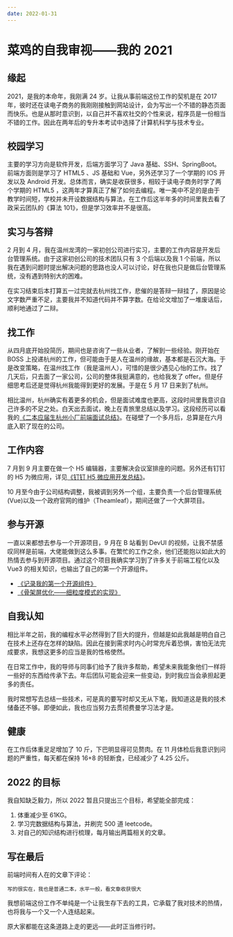 ```yaml
---
date: 2022-01-31
---
```


# 菜鸡的自我审视——我的 2021

## 缘起

2021，是我的本命年，我刚满 24 岁。让我从事前端这份工作的契机是在 2017 年，彼时还在读电子商务的我刚刚接触到网站设计，会为写出一个不错的静态页面而快乐。也是从那时意识到，以自己并不喜欢社交的个性来说，程序员是一份相当不错的工作。因此在两年后的专升本考试中选择了计算机科学与技术专业。

## 校园学习

主要的学习方向是软件开发，后端方面学习了 Java 基础、SSH、SpringBoot。前端方面则是学习了 HTML5 、JS 基础和 Vue，另外还学习了一个学期的 IOS 开发以及 Android 开发。总体而言，确实是收获很多，相较于读电子商务时学了两个学期的 HTML5 ，这两年才算真正了解了如何去编程。唯一美中不足的是由于教学时间短，学校并未开设数据结构与算法，在工作后这半年多的时间里我去看了政采云团队的《算法 101》，但是学习效率并不是很高。

## 实习与答辩

2 月到 4 月，我在温州龙湾的一家初创公司进行实习，主要的工作内容是开发后台管理系统。由于这家初创公司的技术团队只有 3 个后端以及我 1 个前端，所以我在遇到问题时提出解决问题的思路也没人可以讨论，好在我也只是做后台管理系统，没有遇到特别大的困难。

在实习结束后本打算五一过完就去杭州找工作，悲催的是答辩一辩挂了，原因是论文字数严重不足，主要我并不知道代码并不算字数。在给论文增加了一堆废话后，顺利地通过了二辩。

## 找工作

从四月底开始投简历，期间也是咨询了一些从业者，了解到一些经验。刚开始在 BOSS 上投递杭州的工作，但可能由于是人在温州的缘故，基本都是石沉大海。于是改变策略，在温州找工作（我是温州人），可惜的是很少遇见心怡的工作。找了几天后，只去面了一家公司，公司的整体我挺满意的，也给我发了 offer。但是仔细思考后还是觉得杭州我能得到更好的发展。于是在 5 月 17 日来到了杭州。

相比温州，杭州确实有着更多的机会，但是面试难度也更高，这段时间里我意识自己许多的不足之处。白天出去面试，晚上在青旅里总结以及学习。这段经历可以看我的[《二本应届生杭州小厂前端面试总结》](https://juejin.cn/post/6974688700097626148)。在碰壁了一个多月后，总算是在六月底入职了现在的公司。

## 工作内容

7 月到 9 月主要在做一个 H5 编辑器，主要解决会议室排座的问题。另外还有钉钉的 H5 为微应用，详见[《钉钉 H5 微应用开发总结》](https://juejin.cn/post/7010677123052470279)。

10 月至今由于公司结构调整，我被调到另外一个组，主要负责一个后台管理系统(Vue)以及一个政府官网的维护（Theamleaf），期间还做了一个大屏项目。

## 参与开源

一直以来都想去参与一个开源项目，9 月在 B 站看到 DevUI 的视频，让我不禁感叹同样是前端，大佬能做到这么多事。在繁忙的工作之余，他们还能抱以如此大的热情去参与到开源项目。通过这个项目我确实学习到了许多关于前端工程化以及 Vue3 的相关知识，也输出了自己的第一个开源组件。

- [《记录我的第一个开源组件》](https://juejin.cn/post/7020981377638072356)
- [《骨架屏优化——细粒度模式的实现》](https://juejin.cn/post/7033408904197308429)

## 自我认知

相比半年之前，我的编程水平必然得到了巨大的提升，但越是如此我越是明白自己在技术上还存在怎样的缺陷。因此在接到需求时内心时常充斥着恐惧，害怕无法完成要求，我想这更多的应当是我的性格使然。

在日常工作中，我的导师与同事们给予了我许多帮助，希望未来我能象他们一样将一些好的东西给传承下去。年后团队可能会迎来一些变动，到时我应当会承担起更多的责任。

我时常想写去总结一些技术，可是真的要写时却又无从下笔，我知道这是我的技术储备还不够。即便如此，我也应当努力去贯彻费曼学习法才是。

## 健康

在工作后体重足足增加了 10 斤，下巴明显得可见赘肉。在 11 月体检后我意识到问题的严重性，每天都在保持 16+8 的轻断食，已经减少了 4.25 公斤。

## 2022 的目标

我自知缺乏毅力，所以 2022 暂且只提出三个目标，希望能全部完成：

1. 体重减少至 61KG。
2. 学习完数据结构与算法，并刷完 500 道 leetcode。
3. 对自己的知识结构进行梳理，每月输出两篇相关的文章。

## 写在最后

前端时间有人在的文章下评论：

```
写的很实在，我也是普通二本，水平一般，看文章收获很大
```

我想前端这份工作不单纯是一个让我生存下去的工具，它承载了我对技术的热情，也将我与一个又一个人连结起来。

原大家都能在这条道路上走的更远——此时正当修行时。
